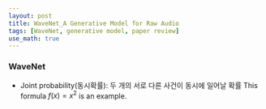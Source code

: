 ```yaml
---
layout: post
title: WaveNet_A Generative Model for Raw Audio
tags: [WaveNet, generative model, paper review]
use_math: true
---
```


### WaveNet
- Joint probability(동시확률): 두 개의 서로 다른 사건이 동시에 일어날 확률
This formula $f(x) = x^2$ is an example.

